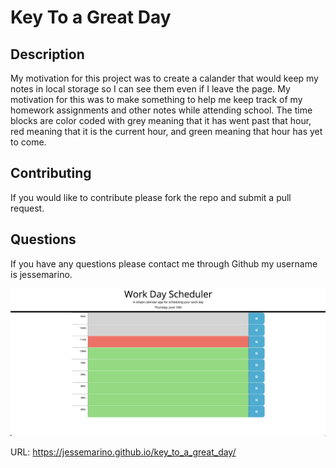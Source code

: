 # Key To a Great Day

## Description

My motivation for this project was to create a calander that would keep my notes in local storage so I can see them even if I leave the page. My motivation for this was to make something to help me keep track of my homework assignments and other notes while attending school. The time blocks are color coded with grey meaning that it has went past that hour, red meaning that it is the current hour, and green meaning that hour has yet to come.

## Contributing

If you would like to contribute please fork the repo and submit a pull request.

## Questions

If you have any questions please contact me through Github my username is jessemarino.

![picturewebsite](./assets/workday.png)

URL: https://jessemarino.github.io/key_to_a_great_day/
